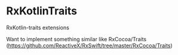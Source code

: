 # RxKotlinTraits
RxKotlin-traits extensions

Want to implement something similar like RxCocoa/Traits (https://github.com/ReactiveX/RxSwift/tree/master/RxCocoa/Traits)
